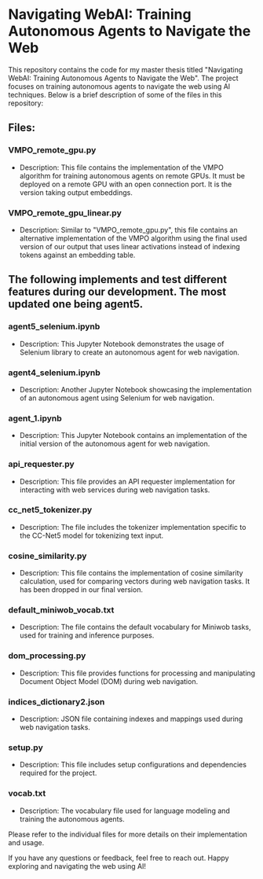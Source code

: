 # Navigating WebAI: Training Autonomous Agents to Navigate the Web

This repository contains the code for my master thesis titled "Navigating WebAI: Training Autonomous Agents to Navigate the Web". The project focuses on training autonomous agents to navigate the web using AI techniques. Below is a brief description of some of the files in this repository:

## Files:

### VMPO_remote_gpu.py
- Description: This file contains the implementation of the VMPO algorithm for training autonomous agents on remote GPUs. It must be deployed on a remote GPU with an open connection port. It is the version taking output embeddings.

### VMPO_remote_gpu_linear.py
- Description: Similar to "VMPO_remote_gpu.py", this file contains an alternative implementation of the VMPO algorithm using the final used version of our output that uses linear activations instead of indexing tokens against an embedding table.

## The following implements and test different features during our development. The most updated one being agent5.
### agent5_selenium.ipynb
- Description: This Jupyter Notebook demonstrates the usage of Selenium library to create an autonomous agent for web navigation.

### agent4_selenium.ipynb
- Description: Another Jupyter Notebook showcasing the implementation of an autonomous agent using Selenium for web navigation.

### agent_1.ipynb
- Description: This Jupyter Notebook contains an implementation of the initial version of the autonomous agent for web navigation.

### api_requester.py
- Description: This file provides an API requester implementation for interacting with web services during web navigation tasks.

### cc_net5_tokenizer.py
- Description: The file includes the tokenizer implementation specific to the CC-Net5 model for tokenizing text input.

### cosine_similarity.py
- Description: This file contains the implementation of cosine similarity calculation, used for comparing vectors during web navigation tasks. It has been dropped in our final version.

### default_miniwob_vocab.txt
- Description: The file contains the default vocabulary for Miniwob tasks, used for training and inference purposes.

### dom_processing.py
- Description: This file provides functions for processing and manipulating Document Object Model (DOM) during web navigation.

### indices_dictionary2.json
- Description: JSON file containing indexes and mappings used during web navigation tasks.

### setup.py
- Description: This file includes setup configurations and dependencies required for the project.

### vocab.txt
- Description: The vocabulary file used for language modeling and training the autonomous agents.

Please refer to the individual files for more details on their implementation and usage.

If you have any questions or feedback, feel free to reach out. Happy exploring and navigating the web using AI!

